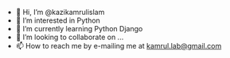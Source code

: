 - 👋 Hi, I’m @kazikamrulislam
- 👀 I’m interested in Python
- 🌱 I’m currently learning Python Django
- 💞️ I’m looking to collaborate on ...
- 📫 How to reach me  by e-mailing me at kamrul.lab@gmail.com

<!---
kazikamrulislam/kazikamrulislam is a ✨ special ✨ repository because its `README.md` (this file) appears on your GitHub profile.
You can click the Preview link to take a look at your changes.
--->
